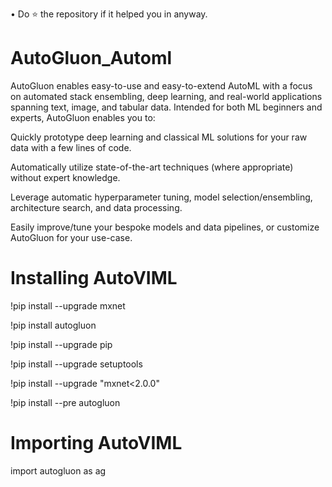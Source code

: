 • Do ⭐ the repository if it helped you in anyway.
# AutoGluon_Automl
AutoGluon enables easy-to-use and easy-to-extend AutoML with a focus on automated stack ensembling, deep learning, and real-world applications spanning text, image, and tabular data. Intended for both ML beginners and experts, AutoGluon enables you to:

Quickly prototype deep learning and classical ML solutions for your raw data with a few lines of code.

Automatically utilize state-of-the-art techniques (where appropriate) without expert knowledge.

Leverage automatic hyperparameter tuning, model selection/ensembling, architecture search, and data processing.

Easily improve/tune your bespoke models and data pipelines, or customize AutoGluon for your use-case.
# Installing AutoVIML

!pip install --upgrade mxnet

!pip install autogluon

!pip install --upgrade pip

!pip install --upgrade setuptools

!pip install --upgrade "mxnet<2.0.0"

!pip install --pre autogluon
# Importing AutoVIML
import autogluon as ag
